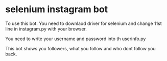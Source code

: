 # selenium instagram bot

To use this bot. You need to downlaod driver for selenium and change 11st line in instagram.py with your browser. 

You need to write your username and password into th userinfo.py

This bot shows you followers, what you follow and who dont follow you back.
 
